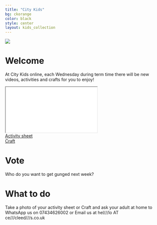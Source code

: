 ```yaml
---
title: "City Kids"
bg: ckorange
color: black
style: center
layout: kids_collection
---
```

<div class="divmax-width ckimage">
  <img src="{{ 'img/citykids/City_Kids_banner.png' | relative_url }}">
</div>

# Welcome
At City Kids online, each Wednesday during term time there will be new videos, activities and crafts for you to enjoy!

<div class="icontain"><iframe title="The title of the video" src="//www.youtube-nocookie.com/embed/owgoCjVaxTs" allowfullscreen></iframe></div>

<div class="row btnlinks">
    <div class="col s12 m6 btnlink">
      <a class="waves-effect waves-light btn-large light-blue lighten-2" href='hshshshshsh'>Activity sheet</a>
    </div>
    <div class="col s12 m6 btnlink">
      <a class="waves-effect waves-light btn-large light-blue lighten-2" href="hjhjhjhjhjh">Craft</a>  
</div>
  
# Vote
Who do you want to get gunged next week?

# What to do
Take a photo of your activity sheet or Craft and ask your adult at home to WhatsApp us on 07434626002 or Email us at hel///lo AT ce///cleed///s.co.uk
